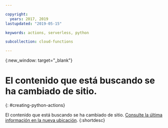 ```yaml
---

copyright:
  years: 2017, 2019
lastupdated: "2019-05-15"

keywords: actions, serverless, python

subcollection: cloud-functions

---
```


{:new_window: target="_blank"}
# El contenido que está buscando se ha cambiado de sitio.
{: #creating-python-actions}

El contenido que está buscando se ha cambiado de sitio. [Consulte la última información en la nueva ubicación](/docs/openwhisk?topic=cloud-functions-prep#prep_python).
{:shortdesc}
